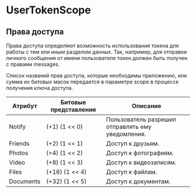 # UserTokenScope

## Права доступа

Права доступа определяют возможность использования токена для работы с тем или иным разделом данных. Так, например, для отправки личного сообщения от имени пользователя токен должен быть получен с правами messages.

Список названий прав доступа, которые необходимы приложению,  или сумма их битовых масок передается в параметре scope в процессе получения ключа доступа.

Атрибут | Битовые представления | Описание
--- | --- | ---
Notify | (+1)   (1 << 0)	 | Пользователь разрешил отправлять ему уведомления.
Friends | (+2)   (1 << 1) | Доступ к друзьям.
Photos | (+4)   (1 << 2) | Доступ к фотографиям.
Video | (+8)   (1 << 3) | Доступ к видеозаписям.
Files | (+16)   (1 << 4) | Доступ к файлам.
Documents | (+32)   (1 << 5) | Доступ к документам.

